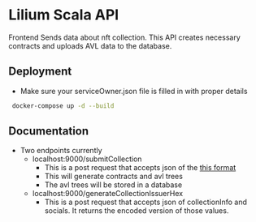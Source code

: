 
# Lilium Scala API

Frontend Sends data about nft collection. This API creates necessary contracts and uploads AVL data to the database.


## Deployment

- Make sure your serviceOwner.json file is filled in with proper details

```bash
 docker-compose up -d --build
```


## Documentation

- Two endpoints currently
  - localhost:9000/submitCollection
    - This is a post request that accepts json of the [this format](https://github.com/LiliumErgo/scala-api/blob/main/dataFormat/finalFormat.json)
    - This will generate contracts and avl trees
    - The avl trees will be stored in a database
  - localhost:9000/generateCollectionIssuerHex 
    - This is a post request that accepts json of collectionInfo and socials. It returns the encoded version of those values.

